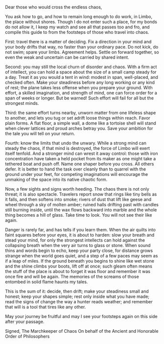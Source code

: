 Dear those who would cross the endless chaos,

You ask how to go, and how to remain long enough to do work, in Limbo, the place without shores. Though I do not enter such a place, for my bonds do not allow it, I keep my watch and see all that passes too and fro, and compile this guide to from the footsteps of those who travel into chaos. 

First: travel there is a matter of deciding. Fix a direction in your mind and your body drifts that way, no faster than your ordinary pace. Do not kick, do not swim; spare your limbs. Agreement helps. Settle on forward together, so even the weak and uncertain can be carried by shared intent. 

Second: you may still the local churn of disorder and chaos. With a firm act of intellect, you can hold a space about the size of a small camp steady for a day. Treat it as you would a tent in wind: modest in span, well-placed, and checked often. Make your steadiness before any long working or any kind of rest; the plane takes less offense when you prepare your ground. With effort, a skilled imagination, and strength of mind, one can force order for a span of weeks or longer. But be warned! Such effort will fail for all but the strongest minds. 

Third: the same effort turns nearby, unworn matter from one lifeless shape to another, and lets you tug or set adrift loose things within reach. Favor plain forms. A flat floor, a simple wall, a dome like a tortoise shell will stand when clever lattices and proud arches betray you. Save your ambition for the tale you will tell on your return.

Fourth: know the limits that undo the unwary. While a strong mind can steady the chaos, if that mind is destroyed, the force of Limbo will exert itself tenfold. And a stronger mind can wrest it away control: those with iron concentration have taken a held pocket from its maker as one might take a tethered boat and push off. Name one shaper before you cross. All others defer. It is better to hand the task over cleanly than to quarrel with the ground under your feet, for competing imaginations will encourage the unmaking of the space into its native chaotic form. 

Now, a few sights and signs worth heeding. The chaos there is not only threat; it is also spectacle. Travelers report snow that rings like tiny bells as it falls, and then softens into smoke; rivers of dust that lift like geese and wheel through a sky of molten amber; ruined halls drifting past with candles still burning inside, until the wax flows backward into marble and the whole thing becomes a hill of glass. Take time to look. You will not see their like again.

Danger is rarely far, and has tells if you learn them. When the air quilts into faint squares before your eyes, it is about to harden: slow your breath and stead your mind, for only the strongest intellects can hold against the collapsing breath when the very air turns to glass or stone. When sound thins and words begin to echo, keep your party close, for distance grows strange when the world goes quiet, and a step of a few paces may seem as if a leap of miles. If the ground beneath you begins to shine like wet stone and the shine climbs your boots, lift off at once; such gleam often means the stuff of the place is about to forget it was floor and remember it was once fire and will be again. The memories of the screams of those entombed in solid flame haunts my tales. 

This is the sum of it: decide, then drift; make your steadiness small and honest; keep your shapes simple; rest only inside what you have made; read the signs of change the way a hunter reads weather; and remember that will is a tool that tires like any other. 

May your journey be fruitful and may I see your footsteps again on this side after your passage. 

Signed, 
The Marchkeeper of Chaos
On behalf of the Ancient and Honorable Order of Philosophers

